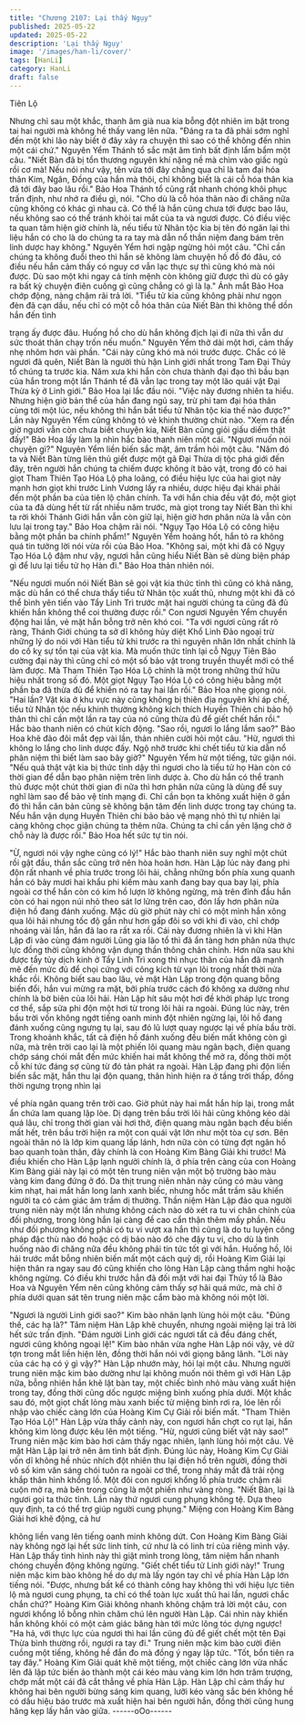 ```yaml
---
title: "Chương 2107: Lại thấy Ngụy"
published: 2025-05-22
updated: 2025-05-22
description: 'Lại thấy Ngụy'
image: '/images/han-li/cover/'
tags: [HanLi]
category: HanLi
draft: false
---
```


Tiên Lộ

Nhưng chỉ sau một khắc, thanh âm già nua kia bỗng đột nhiên im
bặt trong tai hai người mà không hề thấy vang lên nữa.
"Đáng ra ta đã phải sớm nghĩ đến một khi lão này biết ở đây xảy
ra chuyện thì sao có thể không đến nhìn một cái chứ." Nguyên
Yểm Thánh tổ sắc mặt âm tình bất định lẩm bẩm một câu.
"Niết Bàn đã bị tổn thương nguyên khí nặng nề mà chìm vào giấc
ngủ rồi cơ mà! Nếu nói như vậy, tên vừa tới đây chẳng qua chỉ là
tam đại hóa thân Kim, Ngân, Đồng của hắn mà thôi, chỉ không
biết là cái cỗ hóa thân kia đã tới đây bao lâu rồi." Bảo Hoa Thánh
tổ cũng rất nhanh chóng khôi phục trấn định, như nhớ ra điều gì,
nói.
"Cho dù là cỗ hóa thân nào đi chăng nữa cũng không có khác gì
nhau cả. Có thể là hắn cũng chưa tới được bao lâu, nếu không
sao có thể tránh khỏi tai mắt của ta và ngươi được. Có điều việc
ta quan tâm hiện giờ chính là, nếu tiểu tử Nhân tộc kia bị tên đó
ngăn lại thì liệu hắn có cho là do chúng ta ra tay mà dẫn nổ thần
niệm đang bám trên linh dược hay không." Nguyên Yểm hơi ngập
ngừng hỏi một câu.
"Chỉ cần chúng ta không đuổi theo thì hắn sẽ không làm chuyện
hồ đồ đó đâu, có điều nếu hắn cảm thấy có nguy cơ vẫn lạc thực
sự thì cũng khó mà nói được. Dù sao một khi ngay cả tính mệnh
còn không giữ được thì dù có gây ra bất kỳ chuyện điên cuồng gì
cũng chẳng có gì là lạ." Ánh mắt Bảo Hoa chớp động, nàng chậm
rãi trả lời.
"Tiểu tử kia cũng không phải như ngọn đèn đã cạn dầu, nếu chỉ
có một cỗ hóa thân của Niết Bàn thì không thể dồn hắn đến tình

trạng ấy được đâu. Huống hồ cho dù hắn không địch lại đi nữa thì
vẫn dư sức thoát thân chạy trốn nếu muốn." Nguyên Yểm thở dài
một hơi, cảm thấy nhẹ nhõm hơn vài phần.
"Cái này cũng khó mà nói trước được. Chắc có lẽ ngươi đã quên,
Niết Bàn là người thù hận Linh giới nhất trong Tam Đại Thủy tổ
chúng ta trước kia. Năm xưa khi hắn còn chưa thành đại đạo thì
bầu bạn của hắn trong một lần Thánh tế đã vẫn lạc trong tay một
lão quái vật Đại Thừa kỳ ở Linh giới." Bảo Hoa lại lắc đầu nói.
"Việc này đương nhiên ta hiểu. Nhưng hiện giờ bản thể của hắn
đang ngủ say, trừ phi tam đại hóa thân cùng tới một lúc, nếu
không thì hắn bắt tiểu tử Nhân tộc kia thế nào được?" Lần này
Nguyên Yểm cũng không tỏ vẻ khinh thường chút nào.
"Xem ra đến giờ ngươi vẫn còn chưa biết chuyện kia, Niết Bàn
cũng giỏi giấu diếm thật đấy!" Bảo Hoa lấy làm lạ nhìn hắc bào
thanh niên một cái.
"Ngươi muốn nói chuyện gì?" Nguyên Yểm liền biến sắc mặt, âm
trầm hỏi một câu.
"Năm đó ta và Niết Bàn từng liên thủ giết được một gã Đại Thừa
dị tộc phá giới đến đây, trên người hắn chúng ta chiếm được
không ít bảo vật, trong đó có hai giọt Tham Thiên Tạo Hóa Lộ pha
loãng, có điều hiệu lực của hai giọt này mạnh hơn giọt khi trước
Linh Vương lấy ra nhiều, dược hiệu đại khái phải đến một phần ba
của tiên lộ chân chính. Ta với hắn chia đều vật đó, một giọt của ta
đã dùng hết từ rất nhiều năm trước, mà giọt trong tay Niết Bàn thì
khi ta rời khỏi Thánh Giới hắn vẫn còn giữ lại, hiện giờ hơn phân
nửa là vẫn còn lưu lại trong tay." Bảo Hoa chậm rãi nói.
"Ngụy Tạo Hóa Lộ có công hiệu bằng một phần ba chính phẩm!"
Nguyên Yểm hoảng hốt, hắn tỏ ra không quá tin tưởng lời nói vừa
rồi của Bảo Hoa.
"Không sai, một khi đã có Ngụy Tạo Hóa Lộ đậm như vậy, ngươi
hẳn cũng hiểu Niết Bàn sẽ dùng biện pháp gì để lưu lại tiểu tử họ
Hàn đi." Bảo Hoa thản nhiên nói.

"Nếu ngươi muốn nói Niết Bàn sẽ gọi vật kia thức tỉnh thì cũng có
khả năng, mặc dù hắn có thể chưa thấy tiểu tử Nhân tộc xuất thủ,
nhưng một khi đã có thể bình yên tiến vào Tẩy Linh Trì trước mặt
hai người chúng ta cũng đã đủ khiến hắn không thể coi thường
được rồi." Con ngươi Nguyên Yểm chuyển động hai lần, vẻ mặt
hắn bỗng trở nên khó coi.
"Ta với ngươi cũng rất rõ ràng, Thánh Giới chúng ta sở dĩ không
hủy diệt Khổ Linh Đảo ngoại trừ những lý do nói với Hàn tiểu tử
khi trước ra thì nguyên nhân lớn nhất chính là do cố kỵ sự tồn tại
của vật kia. Mà muốn thức tỉnh lại cỗ Ngụy Tiên Bảo cường đại
này thì cũng chỉ có một số bảo vật trong truyền thuyết mới có thể
làm được. Mà Tham Thiên Tạo Hóa Lộ chính là một trong những
thứ hữu hiệu nhất trong số đó. Một giọt Ngụy Tạo Hóa Lộ có công
hiệu bằng một phần ba đã thừa đủ để khiến nó ra tay hai lần rồi."
Bảo Hoa nhẹ giọng nói.
"Hai lần? Vật kia ở khu vực này cũng không bị thiên địa nguyên
khí áp chế, tiểu tử Nhân tộc nếu khinh thường không kích thích
Huyền Thiên chi bảo hộ thân thì chỉ cần một lần ra tay của nó
cũng thừa đủ để giết chết hắn rồi." Hắc bào thanh niên có chút
kích động.
"Sao rồi, ngươi lo lắng lắm sao?" Bảo Hoa khẽ đảo đôi mắt đẹp
vài lần, thản nhiên cười hỏi một câu.
"Hừ, ngươi thì không lo lắng cho linh dược đấy. Ngộ nhỡ trước khi
chết tiểu tử kia dẫn nổ phân niệm thì biết làm sao bây giờ?"
Nguyên Yểm hừ một tiếng, tức giận nói.
"Nếu quả thật vật kia bị thức tỉnh dậy thì ngươi cho là tiểu tử họ
Hàn còn có thời gian để dẫn bạo phân niệm trên linh dược à. Cho
dù hắn có thể tranh thủ được một chút thời gian đi nữa thì hơn
phân nửa cũng là dùng để suy nghĩ làm sao để bảo vệ tính mạng
đi. Chỉ cần bọn ta không xuất hiện ở gần đó thì hắn căn bản cũng
sẽ không bận tâm đến linh dược trong tay chúng ta. Nếu hắn vận
dụng Huyền Thiên chi bảo bảo vệ mạng nhỏ thì tự nhiên lại càng
không chọc giận chúng ta thêm nữa. Chúng ta chỉ cần yên lặng
chờ ở chỗ này là được rồi." Bảo Hoa hết sức tự tin nói.

"Ừ, ngươi nói vậy nghe cũng có lý!" Hắc bào thanh niên suy nghĩ
một chút rồi gật đầu, thần sắc cũng trở nên hòa hoãn hơn.
Hàn Lập lúc này đang phi độn rất nhanh về phía trước trong lôi
hải, chẳng những bốn phía xung quanh hắn có bảy mươi hai khẩu
phi kiếm màu xanh đang bay qua bay lại, phía ngoài cơ thể hắn
còn có kim hồ lượn lờ không ngừng, mà trên đỉnh đầu hắn còn có
hai ngọn núi nhỏ theo sát lơ lửng trên cao, đón lấy hơn phân nửa
điện hồ đang đánh xuống.
Mặc dù giờ phút này chỉ có một mình hắn xông qua lôi hải nhưng
tốc độ gần như hơn gấp đôi so với khi đi vào, chỉ chớp nhoáng vài
lần, hắn đã lao ra rất xa rồi.
Cái này đương nhiên là vì khi Hàn Lập đi vào cùng đám người
Lũng gia lão tổ thì đã ẩn tàng hơn phân nửa thực lực đồng thời
cũng không vận dụng thần thông chân chính.
Hơn nữa sau khi được tẩy tủy dịch kinh ở Tẩy Linh Trì xong thì
nhục thân của hắn đã mạnh mẽ đến mức đủ để chọi cứng với
công kích từ vạn lôi trong nhất thời nửa khắc rồi.
Không biết sau bao lâu, vẻ mặt Hàn Lập trong độn quang bỗng
biến đổi, hắn vui mừng ra mặt, bởi phía trước cách đó không xa
dường như chính là bờ biên của lôi hải.
Hàn Lập hít sâu một hơi đề khởi pháp lực trong cơ thể, sắp sửa
phi độn một hơi từ trong lôi hải ra ngoài. Đúng lúc này, trên bầu
trời vốn không ngớt tiếng oanh minh đột nhiên ngừng lại, lôi hồ
đang đánh xuống cũng ngưng tụ lại, sau đó lũ lượt quay ngược
lại về phía bầu trời.
Trong khoảnh khắc, tất cả điện hồ đánh xuống đều biến mất
không còn gì nữa, mà trên trời cao lại là một phiến lôi quang màu
ngân bạch, điện quang chớp sáng chói mắt đến mức khiến hai
mắt không thể mở ra, đồng thời một cỗ khí tức đáng sợ cũng từ
đó tản phát ra ngoài.
Hàn Lập đang phi độn liền biến sắc mặt, hắn thu lại độn quang,
thân hình hiện ra ở tầng trời thấp, đồng thời ngưng trọng nhìn lại

về phía ngân quang trên trời cao.
Giờ phút này hai mắt hắn híp lại, trong mắt ẩn chứa lam quang
lập lòe.
Dị dạng trên bầu trời lôi hải cũng không kéo dài quá lâu, chỉ trong
thời gian vài hơi thở, điện quang màu ngân bạch đều biến mất
hết, trên bầu trời hiện ra một con quái vật lớn như một tòa cự
sơn.
Bên ngoài thân nó là lớp kim quang lấp lánh, hơn nữa còn có
từng đợt ngân hồ bao quanh toàn thân, đây chính là con Hoàng
Kim Bàng Giải khi trước!
Mà điều khiến cho Hàn Lập lạnh người chính là, ở phía trên càng
của con Hoàng Kim Bàng giải này lại có một tên trung niên vận
một bộ trường bào màu vàng kim đang đứng ở đó.
Da thịt trung niên nhân này cũng có màu vàng kim nhạt, hai mắt
hắn long lanh xanh biếc, nhưng hốc mắt trầm sâu khiến người ta
có cảm giác âm trầm dị thường.
Thần niệm Hàn Lập đảo qua người trung niên này một lần nhưng
không cách nào dò xét ra tu vi chân chính của đối phương, trong
lòng hắn lại càng đề cao cẩn thận thêm mấy phần.
Nếu như đối phương không phải có tu vi vượt xa hắn thì cũng là
do tu luyện công pháp đặc thù nào đó hoặc có dị bảo nào đó che
đậy tu vi, cho dù là tình huống nào đi chăng nữa đều không phải
tin tức tốt gì với hắn.
Huống hồ, lôi hải trước mắt bỗng nhiên biến mất một cách quỷ dị,
rồi Hoàng Kim Giải lại hiện thân ra ngay sau đó cũng khiến cho
lòng Hàn Lập càng thầm nghi hoặc không ngừng.
Có điều khi trước hắn đã đối mặt với hai đại Thủy tổ là Bảo Hoa
và Nguyên Yểm nên cũng không cảm thấy sợ hãi quá mức, mà
chỉ ở phía dưới quan sát tên trung niên mặc cẩm bào mà không
nói một lời.

"Ngươi là người Linh giới sao?" Kim bào nhân lạnh lùng hỏi một
câu.
"Đúng thế, các hạ là?" Tâm niệm Hàn Lập khẽ chuyển, nhưng
ngoài miệng lại trả lời hết sức trấn định.
"Đám người Linh giới các ngươi tất cả đều đáng chết, ngươi cũng
không ngoại lệ!" Kim bào nhân vừa nghe Hàn Lập nói vậy, vẻ dữ
tợn trong mắt liền hiện lên, đồng thời hắn nói với giọng băng lãnh.
"Lời này của các hạ có ý gì vậy?" Hàn Lập nhướn mày, hỏi lại một
câu.
Nhưng người trung niên mặc kim bào dường như lại không muốn
nói thêm gì với Hàn Lập nữa, bỗng nhiên hắn khẽ lật bàn tay, một
chiếc bình nhỏ màu vàng xuất hiện trong tay, đồng thời cũng dốc
ngược miệng bình xuống phía dưới.
Một khắc sau đó, một giọt chất lỏng màu xanh biếc từ miệng bình
rơi ra, lóe lên rồi nhập vào chiếc càng lớn của Hoàng Kim Cự Giải
rồi biến mất.
"Tham Thiên Tạo Hóa Lộ!" Hàn Lập vừa thấy cảnh này, con
ngươi hắn chợt co rụt lại, hắn không kìm lòng được kêu lên một
tiếng.
"Hừ, ngươi cũng biết vật này sao!" Trung niên mặc kim bào hơi
cảm thấy ngạc nhiên, lạnh lùng hỏi một câu.
Vẻ mặt Hàn Lập lại trở nên âm tình bất định.
Đúng lúc này, Hoàng Kim Cự Giải vốn dĩ không hề nhúc nhích đột
nhiên thu lại điện hồ trên người, đồng thời vô số kim văn sáng
chói tuôn ra ngoài cơ thể, trong nháy mắt đã trải rộng khắp thân
hình khổng lồ. Một đôi con ngươi khổng lồ phía trước chậm rãi
cuộn mở ra, mà bên trong cũng là một phiến như vàng ròng.
"Niết Bàn, lại là ngươi gọi ta thức tỉnh. Lần này thứ ngươi cung
phụng không tệ. Dựa theo quy định, ta có thể trợ giúp người cung
phụng." Miệng con Hoàng Kim Bàng Giải hơi khẽ động, cả hư

không liền vang lên tiếng oanh minh không dứt.
Con Hoàng Kim Bàng Giải này không ngờ lại hết sức linh tính, cứ
như là có linh trí của riêng mình vậy.
Hàn Lập thấy tình hình này thì giật mình trong lòng, tâm niệm hắn
nhanh chóng chuyển động không ngừng.
"Giết chết tiểu tử Linh giới này!" Trung niên mặc kim bào không hề
do dự mà lấy ngón tay chỉ về phía Hàn Lập lớn tiếng nói.
"Được, nhưng bất kể có thành công hay không thì với hiệu lực tiên
lộ mà ngươi cung phụng, ta chỉ có thể toàn lực xuất thủ hai lần,
ngươi chắc chắn chứ?" Hoàng Kim Giải không nhanh không chậm
trả lời một câu, con ngươi khổng lồ bỗng nhìn chăm chú lên
người Hàn Lập.
Cái nhìn này khiến hắn không khỏi có một cảm giác băng hàn tới
mức lông tóc dựng ngược!
"Ha hả, với thực lực của ngươi thì hai lần cũng đủ để giết chết một
tên Đại Thừa bình thường rồi, ngươi ra tay đi." Trung niên mặc
kim bào cười điên cuồng một tiếng, không hề đắn đo mà đồng ý
ngay lập tức.
"Tốt, bổn tiên ra tay đây." Hoàng Kim Giải quát khẽ một tiếng, một
chiếc càng lớn vừa nhấc lên đã lập tức biến ảo thành một cái kéo
màu vàng kim lớn hơn trăm trượng, chớp mắt một cái đã cắt
thẳng về phía Hàn Lập.
Hàn Lập chỉ cảm thấy hư không hai bên người bừng sáng kim
quang, lưỡi kéo vàng sắc bén không hề có dấu hiệu báo trước
mà xuất hiện hai bên người hắn, đồng thời cũng hung hăng kẹp
lấy hắn vào giữa.
------oOo------
